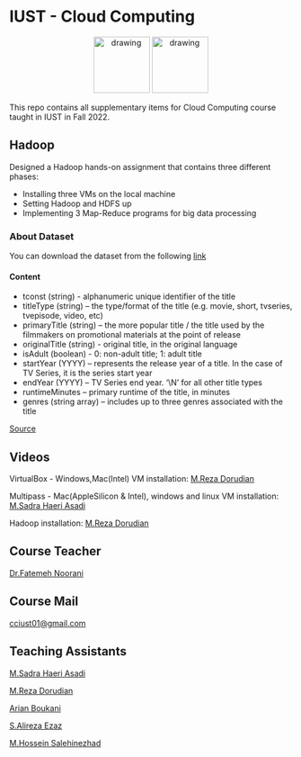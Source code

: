 
# IUST - Cloud Computing 
<p align="center">
<img src="https://upload.wikimedia.org/wikipedia/en/8/88/IUST_logo_color.png" alt="drawing" width="100"/> <img src="https://www.freeiconspng.com/thumbs/cloud-icon/cloud-icon-8.png" alt="drawing" width="100"/>
</p>  


This repo contains all supplementary items for Cloud Computing course taught in IUST in Fall 2022.

## Hadoop

Designed a Hadoop hands-on assignment that contains three different phases:
* Installing three VMs on the local machine
* Setting Hadoop and HDFS up
* Implementing 3 Map-Reduce programs for big data processing

### About Dataset
You can download the dataset from the following [link](https://drive.google.com/file/d/1J0IxfULMOgg_x6GDb63ouiwBzMW3dXhF/view?usp=sharing)

#### Content

* tconst (string) - alphanumeric unique identifier of the title
* titleType (string) – the type/format of the title (e.g. movie, short, tvseries, tvepisode, video, etc)
* primaryTitle (string) – the more popular title / the title used by the filmmakers on promotional materials at the point of release
* originalTitle (string) - original title, in the original language
* isAdult (boolean) - 0: non-adult title; 1: adult title
* startYear (YYYY) – represents the release year of a title. In the case of TV Series, it is the series start year
* endYear (YYYY) – TV Series end year. ‘\N’ for all other title types
* runtimeMinutes – primary runtime of the title, in minutes
* genres (string array) – includes up to three genres associated with the title

[Source](https://www.kaggle.com/datasets/fabriziocominetti/imdb-data?resource=download)

## Videos

VirtualBox - Windows,Mac(Intel) VM installation: [M.Reza Dorudian](https://github.com/MrezaDorudian)

Multipass - Mac(AppleSilicon & Intel), windows and linux VM installation: [M.Sadra Haeri Asadi](https://github.com/mohammadsadra)

Hadoop installation: [M.Reza Dorudian](https://github.com/MrezaDorudian)

## Course Teacher
[Dr.Fatemeh Noorani](mailto:fnoorani80@gmail.com)

## Course Mail
[cciust01@gmail.com](mailto:cciust01@gmail.com)


## Teaching Assistants 

[M.Sadra Haeri Asadi](https://github.com/mohammadsadra)

[M.Reza Dorudian](https://github.com/MrezaDorudian)

[Arian Boukani](https://github.com/2arian3)

[S.Alireza Ezaz](https://github.com/Alireza-Ezaz)

[M.Hossein Salehinezhad](https://github.com/mrunix1998)

